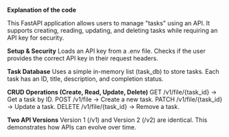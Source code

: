 **Explanation of the code**

This FastAPI application allows users to manage "tasks" using an API. It supports creating, reading, updating, and deleting tasks while requiring an API key for security.

**Setup & Security**
Loads an API key from a .env file.
Checks if the user provides the correct API key in their request headers.

**Task Database**
Uses a simple in-memory list (task_db) to store tasks.
Each task has an ID, title, description, and completion status.

**CRUD Operations (Create, Read, Update, Delete)**
GET /v1/file/{task_id} → Get a task by ID.
POST /v1/file → Create a new task.
PATCH /v1/file/{task_id} → Update a task.
DELETE /v1/file/{task_id} → Remove a task.

**Two API Versions**
Version 1 (/v1) and Version 2 (/v2) are identical.
This demonstrates how APIs can evolve over time.
